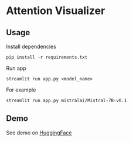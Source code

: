 # Attention Visualizer

## Usage

Install dependencies
```
pip install -r requirements.txt
```
Run app
```
streamlit run app.py <model_name>
```

For example
```
streamlit run app.py mistralai/Mistral-7B-v0.1
```

## Demo

See demo on [HuggingFace](https://huggingface.co/spaces/tomaszki/visualize_attention)
